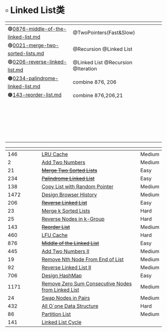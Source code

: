# ▫ Linked List类

<table data-full-width="true"><thead><tr><th width="347"></th><th width="359"></th><th></th></tr></thead><tbody><tr><td><span data-gb-custom-inline data-tag="emoji" data-code="1f7e2">🟢</span><a data-mention href="../../overview/problem-summary/0876-middle-of-the-linked-list.md">0876-middle-of-the-linked-list.md</a></td><td>@TwoPointers(Fast&#x26;Slow)</td><td></td></tr><tr><td><span data-gb-custom-inline data-tag="emoji" data-code="1f7e2">🟢</span><a data-mention href="../../overview/problem-summary/0021-merge-two-sorted-lists.md">0021-merge-two-sorted-lists.md</a></td><td>@Recursion @Linked List</td><td></td></tr><tr><td><span data-gb-custom-inline data-tag="emoji" data-code="1f7e2">🟢</span><a data-mention href="../../overview/problem-summary/0206-reverse-linked-list.md">0206-reverse-linked-list.md</a></td><td>@Linked List @Recursion @Iteration</td><td></td></tr><tr><td><span data-gb-custom-inline data-tag="emoji" data-code="1f7e0">🟠</span><a data-mention href="../../overview/problem-summary/0234-palindrome-linked-list.md">0234-palindrome-linked-list.md</a></td><td>combine 876, 206</td><td></td></tr><tr><td><span data-gb-custom-inline data-tag="emoji" data-code="1f7e0">🟠</span><a data-mention href="../../overview/problem-summary/143-reorder-list.md">143-reorder-list.md</a></td><td>combine 876,206,21</td><td></td></tr><tr><td></td><td></td><td></td></tr><tr><td></td><td></td><td></td></tr><tr><td></td><td></td><td></td></tr><tr><td></td><td></td><td></td></tr><tr><td></td><td></td><td></td></tr><tr><td></td><td></td><td></td></tr><tr><td></td><td></td><td></td></tr><tr><td></td><td></td><td></td></tr><tr><td></td><td></td><td></td></tr><tr><td></td><td></td><td></td></tr><tr><td></td><td></td><td></td></tr><tr><td></td><td></td><td></td></tr><tr><td></td><td></td><td></td></tr><tr><td></td><td></td><td></td></tr><tr><td></td><td></td><td></td></tr><tr><td></td><td></td><td></td></tr><tr><td></td><td></td><td></td></tr><tr><td></td><td></td><td></td></tr><tr><td></td><td></td><td></td></tr><tr><td></td><td></td><td></td></tr><tr><td></td><td></td><td></td></tr><tr><td></td><td></td><td></td></tr></tbody></table>

<table data-header-hidden data-full-width="true"><thead><tr><th width="125"></th><th width="428"></th><th></th></tr></thead><tbody><tr><td>146 </td><td><a href="https://leetcode.com/problems/lru-cache">LRU Cache</a></td><td>Medium</td></tr><tr><td>2</td><td><a href="https://leetcode.com/problems/add-two-numbers">Add Two Numbers</a></td><td>Medium</td></tr><tr><td>21</td><td><a href="https://leetcode.com/problems/merge-two-sorted-lists"><del>Merge Two Sorted Lists</del></a></td><td>Easy</td></tr><tr><td>234</td><td><a href="https://leetcode.com/problems/palindrome-linked-list"><del>Palindrome Linked List</del></a></td><td>Easy</td></tr><tr><td>138</td><td><a href="https://leetcode.com/problems/copy-list-with-random-pointer">Copy List with Random Pointer</a></td><td>Medium</td></tr><tr><td>1472</td><td><a href="https://leetcode.com/problems/design-browser-history">Design Browser History</a></td><td>Medium</td></tr><tr><td>206</td><td><a href="https://leetcode.com/problems/reverse-linked-list"><del>Reverse Linked List</del></a></td><td>Easy</td></tr><tr><td>23</td><td><a href="https://leetcode.com/problems/merge-k-sorted-lists">Merge k Sorted Lists</a></td><td>Hard</td></tr><tr><td>25</td><td><a href="https://leetcode.com/problems/reverse-nodes-in-k-group">Reverse Nodes in k-Group</a></td><td>Hard</td></tr><tr><td>143</td><td><a href="https://leetcode.com/problems/reorder-list"><del>Reorder List</del></a></td><td>Medium</td></tr><tr><td>460</td><td><a href="https://leetcode.com/problems/lfu-cache">LFU Cache</a></td><td>Hard</td></tr><tr><td>876</td><td><a href="https://leetcode.com/problems/middle-of-the-linked-list"><del>Middle of the Linked List</del></a></td><td>Easy</td></tr><tr><td>445</td><td><a href="https://leetcode.com/problems/add-two-numbers-ii">Add Two Numbers II</a></td><td>Medium</td></tr><tr><td>19</td><td><a href="https://leetcode.com/problems/remove-nth-node-from-end-of-list">Remove Nth Node From End of List</a></td><td>Medium</td></tr><tr><td>92</td><td><a href="https://leetcode.com/problems/reverse-linked-list-ii">Reverse Linked List II</a></td><td>Medium</td></tr><tr><td>706</td><td><a href="https://leetcode.com/problems/design-hashmap">Design HashMap</a></td><td>Easy</td></tr><tr><td>1171</td><td><a href="https://leetcode.com/problems/remove-zero-sum-consecutive-nodes-from-linked-list">Remove Zero Sum Consecutive Nodes from Linked List</a></td><td>Medium</td></tr><tr><td>24</td><td><a href="https://leetcode.com/problems/swap-nodes-in-pairs">Swap Nodes in Pairs</a></td><td>Medium</td></tr><tr><td>432</td><td><a href="https://leetcode.com/problems/all-oone-data-structure">All O`one Data Structure</a></td><td>Hard</td></tr><tr><td>86</td><td><a href="https://leetcode.com/problems/partition-list">Partition List</a></td><td>Medium</td></tr><tr><td>141</td><td><a href="https://leetcode.com/problems/linked-list-cycle">Linked List Cycle</a></td><td></td></tr></tbody></table>

```java
```
